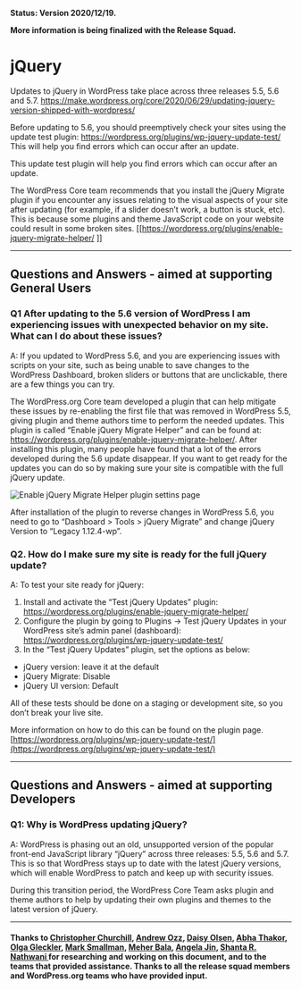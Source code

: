 **Status: Version 2020/12/19.**

**More information is being finalized with the Release Squad.**

# jQuery

Updates to jQuery in WordPress take place across three releases 5.5, 5.6 and 5.7.
https://make.wordpress.org/core/2020/06/29/updating-jquery-version-shipped-with-wordpress/   

Before updating to 5.6, you should preemptively check your sites using the update test plugin: https://wordpress.org/plugins/wp-jquery-update-test/    
This will help you find errors which can occur after an update.

This update test plugin will help you find errors which can occur after an update.

The WordPress Core team recommends that you install the jQuery Migrate plugin if you encounter any issues relating to the visual aspects of your site after updating (for example, if a slider doesn’t work, a button is stuck, etc). This is because some plugins and theme JavaScript code on your website could result in some broken sites. [[https://wordpress.org/plugins/enable-jquery-migrate-helper/ ]]


***

## Questions and Answers - aimed at supporting General Users

### Q1  After updating to the 5.6 version of WordPress I am experiencing issues with unexpected behavior on my site. What can I do about these issues?

A: If you updated to WordPress 5.6, and you are experiencing issues with scripts on your site, such as being unable to save changes to the WordPress Dashboard, broken sliders or buttons that are unclickable, there are a few things you can try. 

The WordPress.org Core team developed a plugin that can help mitigate these issues by re-enabling the first file that was removed in WordPress 5.5, giving plugin and theme authors time to perform the needed updates. This plugin is called “Enable jQuery Migrate Helper” and can be found at: https://wordpress.org/plugins/enable-jquery-migrate-helper/.  After installing this plugin, many people have found that a lot of the errors developed during the 5.6 update disappear. If you want to get ready for the updates you can do so by making sure your site is compatible with the full jQuery update. 

![Enable jQuery Migrate Helper plugin settins page](https://github.com/wpmarketingteam/WP5.6Marcomms/blob/master/Questions%20and%20Answers/images/jquery-migrate-plugin.png  "Enable jQuery Migrate Helper plugin settins page")

After installation of the plugin to reverse changes in WordPress 5.6, you need to go to “Dashboard > Tools > jQuery Migrate” and change jQuery Version to “Legacy 1.12.4-wp”.

### Q2. How do I make sure my site is ready for the full jQuery update? 

A: To test your site ready for jQuery:
1. Install and activate the “Test jQuery Updates” plugin: https://wordpress.org/plugins/enable-jquery-migrate-helper/
2. Configure the plugin by going to Plugins -> Test jQuery Updates in your WordPress site’s admin panel (dashboard): https://wordpress.org/plugins/wp-jquery-update-test/ 
3. In the “Test jQuery Updates” plugin, set the options as below:
 - jQuery version: leave it at the default 
 - jQuery Migrate: Disable
 - jQuery UI version: Default

All of these tests should be done on a staging or development site, so you don’t break your live site. 

More information on how to do this can be found on the plugin page. [https://wordpress.org/plugins/wp-jquery-update-test/](https://wordpress.org/plugins/wp-jquery-update-test/)

***

## Questions and Answers - aimed at supporting Developers 

### Q1: Why is WordPress updating jQuery?
A: WordPress is phasing out an old, unsupported version of the popular front-end JavaScript library “jQuery” across three releases: 5.5, 5.6 and 5.7. This is so that WordPress stays up to date with the latest jQuery versions, which will enable WordPress to patch and keep up with  security issues. 

During this transition period, the WordPress Core Team asks plugin and theme authors to help by updating their own plugins and themes to the latest version of jQuery.


***


#### Thanks to  [Christopher Churchill](https://profiles.wordpress.org/vimes1984/), [Andrew Ozz](https://profiles.wordpress.org/azaozz/), [Daisy Olsen](https://profiles.wordpress.org/vimes1984/), [Abha Thakor](https://profiles.wordpress.org/webscommsat/), [Olga Gleckler](https://profiles.wordpress.org/oglekler/), [Mark Smallman](https://profiles.wordpress.org/marks99/), [Meher Bala](https://profiles.wordpress.org/meherbala/), [Angela Jin](https://profiles.wordpress.org/angelasjin/), [Shanta R. Nathwani ](https://profiles.wordpress.org/tantienhime/) for researching and working on this document, and to the teams that provided assistance. Thanks to all the release squad members and WordPress.org teams who have provided input.



 
